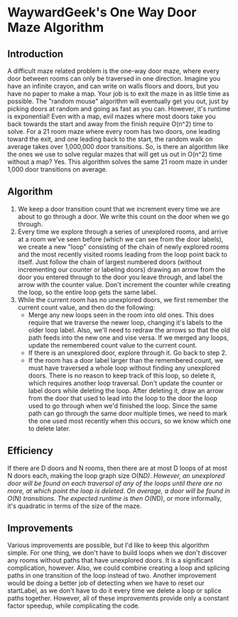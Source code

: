 WaywardGeek's One Way Door Maze Algorithm
=========================================

Introduction
------------

A difficult maze related problem is the one-way door maze, where every door
between rooms can only be traversed in one direction.  Imagine you have an
infinite crayon, and can write on walls floors and doors, but you have no paper
to make a map.  Your job is to exit the maze in as little time as possible.  The
"random mouse" algorithm will eventually get you out, just by picking doors at
random and going as fast as you can.  However, it's runtime is exponential!
Even with a map, evil mazes where most doors take you back towards the start and
away from the finish require O(n^2) time to solve.  For a 21 room maze where
every room has two doors, one leading toward the exit, and one leading back to
the start, the random walk on average takes over 1,000,000 door transitions.
So, is there an algorithm like the ones we use to solve regular mazes that will
get us out in O(n^2) time without a map?  Yes.  This algorithm solves the same
21 room maze in under 1,000 door transitions on average.

Algorithm
---------

1. We keep a door transition count that we increment every time we are about to
   go through a door.  We write this count on the door when we go through.
2. Every time we explore through a series of unexplored rooms, and arrive at a
   room we've seen before (which we can see from the door labels), we create a new
   "loop" consisting of the chain of newly explored rooms and the most recently
   visited rooms leading from the loop point back to itself.  Just follow the chain
   of largest numbered doors (without incrementing our counter or labeling doors)
   drawing an arrow from the door you entered through to the door you leave
   through, and label the arrow with the counter value.  Don't increment the
   counter while creating the loop, so the entire loop gets the same label.
3. While the current room has no unexplored doors, we first remember the current
   count value, and then do the following:
    - Merge any new loops seen in the room into old ones.  This does require
      that we traverse the newer loop, changing it's labels to the older loop
      label.  Also, we'll need to redraw the arrows so that the old path feeds
      into the new one and vise versa.  If we merged any loops, update the
      remembered count value to the current count.
    - If there is an unexplored door, explore through it.  Go back to step 2.
    - If the room has a door label larger than the remembered count, we must
      have traversed a whole loop without finding any unexplored doors.  There
      is no reason to keep track of this loop, so delete it, which requires
      another loop traversal.  Don't update the counter or label doors while
      deleting the loop.  After deleting it, draw an arrow from the door that
      used to lead into the loop to the door the loop used to go through when
      we'd finished the loop.  Since the same path can go through the same door
      multiple times, we need to mark the one used most recently when this
      occurs, so we know which one to delete later.

Efficiency
----------

If there are D doors and N rooms, then there are at most D loops of at most N
doors each, making the loop graph size O(N*D).  However, an unexplored door will
be found on each traversal of any of the loops until there are no more, at which
point the loop is deleted.  On average, a door will be found in O(N)
transitions.  The expected runtime is then O(N*D), or more informally, it's
quadratic in terms of the size of the maze.

Improvements
------------
Various improvements are possible, but I'd like to keep this algorithm simple.
For one thing, we don't have to build loops when we don't discover any rooms
without paths that have unexplored doors.  It is a significant complication,
however.  Also, we could combine creating a loop and splicing paths in one
transition of the loop instead of two.  Another improvement would be doing a
better job of detecting when we have to reset our startLabel, as we don't have
to do it every time we delete a loop or splice paths together.  However, all of
these improvements provide only a constant factor speedup, while complicating
the code.
